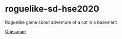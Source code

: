 # roguelike-sd-hse2020
Roguelike game about adventure of a cat in a basement

[Описание](https://docs.google.com/document/d/1KIi5u9i1eaDO2IsAPb2qUzfyEuFnlfolLuVUgLAeI2Y/edit?usp=sharing)
